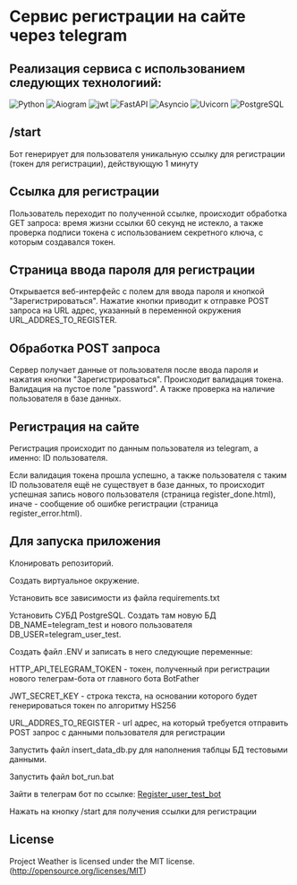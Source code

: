 # Сервис регистрации на сайте через telegram

## Реализация сервиса с использованием следующих технологиий:
![Python](https://img.shields.io/badge/Python-333?style=for-the-badge&logo=python&logoColor=yellow)
![Aiogram](https://img.shields.io/badge/aiogram-333?style=for-the-badge&logo=aiogram&logoColor=#009688)
![jwt](https://img.shields.io/badge/jwt-333?style=for-the-badge&logo=jwt&logoColor=#009688)
![FastAPI](https://img.shields.io/badge/FastAPI-333?style=for-the-badge&logo=FastAPI&logoColor=#009688)
![Asyncio](https://img.shields.io/badge/Asyncio-333?style=for-the-badge&logo=Asyncio)
![Uvicorn](https://img.shields.io/badge/Uvicorn-333?style=for-the-badge&logo=Uvicorn)
![PostgreSQL](https://img.shields.io/badge/PostgreSQL-333?style=for-the-badge&logo=PostgreSQL)

## /start

Бот генерирует для пользователя уникальную ссылку для регистрации (токен для регистрации), действующую 1 минуту

## Ссылка для регистрации

Пользователь переходит по полученной ссылке, происходит обработка GET запроса: время жизни ссылки 60 секунд не истекло, а также проверка подписи токена с использованием секретного ключа, с которым создавался токен. 

## Страница ввода пароля для регистрации

Открывается веб-интерфейс с полем для ввода пароля и кнопкой "Зарегистрироваться". Нажатие кнопки приводит к отправке POST запроса на URL адрес, указанный в переменной окружения URL_ADDRES_TO_REGISTER.

## Обработка POST запроса

Сервер получает данные от пользователя после ввода пароля и нажатия кнопки "Зарегистрироваться". Происходит валидация токена. Валидация на пустое поле "password". А также проверка на наличие пользователя в базе данных.

## Регистрация на сайте

Регистрация происходит по данным пользователя из telegram, а именно: ID пользователя.

Если валидация токена прошла успешно, а также пользователя с таким ID пользователя ещё не существует в базе данных, то происходит успешная запись нового пользователя (страница register_done.html), иначе - сообщение об ошибке регистрации (страница register_error.html).

## Для запуска приложения

Клонировать репозиторий.

Создать виртуальное окружение.

Установить все зависимости из файла requirements.txt

Установить СУБД PostgreSQL. Создать там новую БД DB_NAME=telegram_test и нового пользователя DB_USER=telegram_user_test.

Создать файл .ENV и записать в него следующие переменные:

HTTP_API_TELEGRAM_TOKEN - токен, полученный при регистрации нового телеграм-бота от главного бота BotFather

JWT_SECRET_KEY - строка текста, на основании которого будет генерироваться токен по алгоритму HS256

URL_ADDRES_TO_REGISTER - url адрес, на который требуется отправить POST запрос с данными пользователя для регистрации

Запустить файл insert_data_db.py для наполнения таблцы БД тестовыми данными.

Запустить файл bot_run.bat

Зайти в телеграм бот по ссылке:
[Register_user_test_bot](https://t.me/Register_user_test_bot)

Нажать на кнопку /start для получения ссылки для регистрации

## License
Project Weather is licensed under the MIT license. (http://opensource.org/licenses/MIT)
